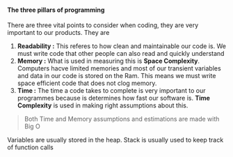 
#### The three pillars of programming 

There are three vital points to consider when coding, they are very important to our products.
They are

1. **Readability :** This referes to how clean and maintainable our code is. We must write code that other people can also read and quickly understand
2. **Memory :** What is used in measuring this is **Space Complexity**. Computers hacve limited memories and most of our transient variables and data in our code is stored on the Ram. This means we must write space efficient code that does not clog memory.
3. **Time :** The time a code takes to complete is very important to our programmes because is determines how fast our software is. **Time Complexity** is used in making right assumptions about this.

> Both Time and Memory assumptions and estimations are made with Big O

Variables are usually stored in the heap.
Stack is usually used to keep track of function calls